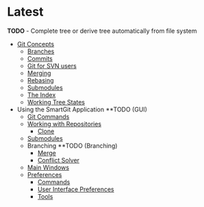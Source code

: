 # Latest

**TODO** - Complete tree or derive tree automatically from file system

- [Git Concepts](Git-Concepts)
  - [Branches](Branches)
  - [Commits](Commits)
  - [Git for SVN users](GitConcepts/Git-for-SVN-users.md)
  - [Merging](GitConcepts/Merging.md)
  - [Rebasing](GitConcepts/Rebasing.md)
  - [Submodules](GitConcepts/Submodules.md)
  - [The Index](The-Index)
  - [Working Tree States](GitConcepts/Working-Tree-States.md)
- Using the SmartGit Application **TODO (GUI)
  -   [Git Commands](Git-Commands)
    - [Working with Repositories](Repository-Related)
      - [Clone](Clone)
    - [Submodules](Submodules)
    - Branching **TODO (Branching)
      - [Merge](Merge)
      - [Conflict Solver](GUI/GitCommands/Branching/Conflict-Solver.md)
  - [Main Windows](Main-Windows)
  - [Preferences](Preferences)
    - [Commands](GUI/Preferences/Commands.md)
    - [User Interface Preferences](GUI/Preferences/User-Interface.md)
    - [Tools](Tools)
